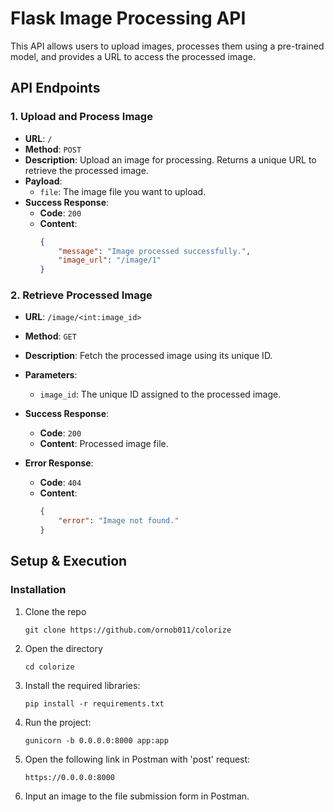 # Flask Image Processing API

This API allows users to upload images, processes them using a pre-trained model, and provides a URL to access the processed image.

## API Endpoints

### 1. Upload and Process Image

- **URL**: `/`
- **Method**: `POST`
- **Description**: Upload an image for processing. Returns a unique URL to retrieve the processed image.
- **Payload**:
  - `file`: The image file you want to upload.
- **Success Response**:
  - **Code**: `200`
  - **Content**:
    ```json
    {
        "message": "Image processed successfully.",
        "image_url": "/image/1"
    }
    ```

### 2. Retrieve Processed Image

- **URL**: `/image/<int:image_id>`
- **Method**: `GET`
- **Description**: Fetch the processed image using its unique ID.
- **Parameters**:
  - `image_id`: The unique ID assigned to the processed image.
- **Success Response**:
  - **Code**: `200`
  - **Content**: Processed image file.
  
- **Error Response**:
  - **Code**: `404`
  - **Content**:
    ```json
    {
        "error": "Image not found."
    }
    ```

## Setup & Execution

### Installation

1. Clone the repo
    ```
    git clone https://github.com/ornob011/colorize
    ```

2. Open the directory
    ```
    cd colorize
    ```

3. Install the required libraries:

    ```
    pip install -r requirements.txt
    ```

4. Run the project:
    ```
    gunicorn -b 0.0.0.0:8000 app:app
    ```

5. Open the following link in Postman with 'post' request: 

    ```
    https://0.0.0.0:8000
    ```
6. Input an image to the file submission form in Postman.